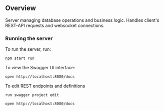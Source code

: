 ## Overview
Server managing database operations and business logic. Handles client's REST-API requests and websocket connections.

### Running the server
To run the server, run:

```
npm start run
```

To view the Swagger UI interface:

```
open http://localhost:8080/docs
```

To edit REST endpoints and definitions

```
run swagger project edit
```
```
open http://localhost:8080/docs
```
